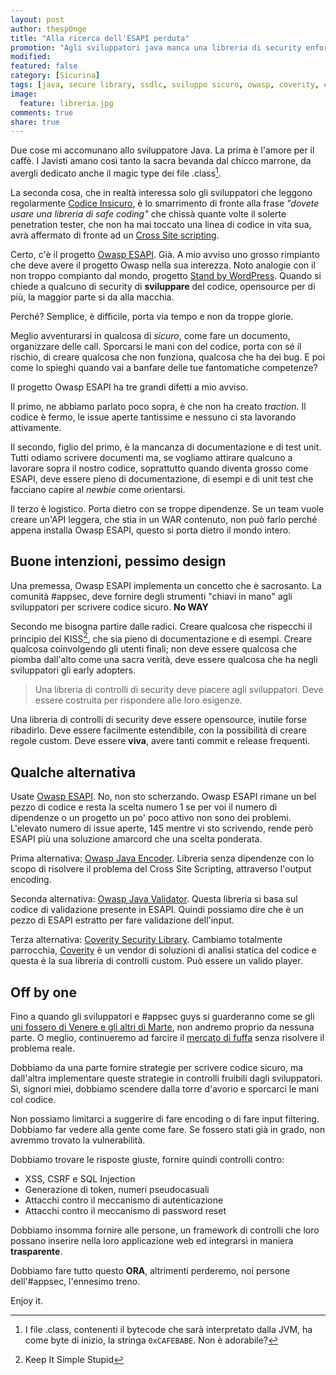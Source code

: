 ```yaml
---
layout: post
author: thesp0nge
title: "Alla ricerca dell'ESAPI perduta"
promotion: "Agli sviluppatori java manca una libreria di security enforcement che sia realmente usabile. Sei d'accordo? Leggi qui."
modified: 
featured: false
category: [Sicurina]
tags: [java, secure library, ssdlc, sviluppo sicuro, owasp, coverity, esapi, api, owasp esapi]
image:
  feature: libreria.jpg
comments: true
share: true
---
```


Due cose mi accomunano allo sviluppatore Java. La prima è l'amore per il caffè.
I Javisti amano così tanto la sacra bevanda dal chicco marrone, da avergli
dedicato anche il magic type dei file .class[^1].

La seconda cosa, che in realtà interessa solo gli sviluppatori che leggono
regolarmente [Codice Insicuro]({{site.url}}), è lo smarrimento di fronte alla
frase _"dovete usare una libreria di safe coding"_ che chissà quante volte il
solerte penetration tester, che non ha mai toccato una linea di codice in vita
sua, avrà affermato di fronte ad un [Cross Site scripting](https://www.owasp.org/index.php/XSS_(Cross_Site_Scripting)_Prevention_Cheat_Sheet).

Certo, c'è il progetto [Owasp ESAPI](https://github.com/ESAPI/esapi-java). Già.
A mio avviso uno grosso rimpianto che deve avere il progetto Owasp nella sua
interezza. Noto analogie con il non troppo compianto dal mondo, progetto [Stand
by WordPress](https://standbywordpress.wordpress.com). Quando si chiede a
qualcuno di security di **sviluppare** del codice, opensource per di più, la
maggior parte si da alla macchia.

Perché? Semplice, è difficile, porta via tempo e non da troppe glorie.

Meglio avventurarsi in qualcosa di _sicuro_, come fare un documento,
organizzare delle call. Sporcarsi le mani con del codice, porta con sé il
rischio, di creare qualcosa che non funziona, qualcosa che ha dei bug. E poi
come lo spieghi quando vai a banfare delle tue fantomatiche competenze?

Il progetto Owasp ESAPI ha tre grandi difetti a mio avviso.

Il primo, ne abbiamo parlato poco sopra, è che non ha creato _traction_. Il
codice è fermo, le issue aperte tantissime e nessuno ci sta lavorando
attivamente.

Il secondo, figlio del primo, è la mancanza di documentazione e di test unit.
Tutti odiamo scrivere documenti ma, se vogliamo attirare qualcuno a lavorare
sopra il nostro codice, soprattutto quando diventa grosso come ESAPI, deve
essere pieno di documentazione, di esempi e di unit test che facciano capire al
_newbie_ come orientarsi.

Il terzo è logistico. Porta dietro con se troppe dipendenze. Se un team vuole
creare un'API leggera, che stia in un WAR contenuto, non può farlo perché
appena installa Owasp ESAPI, questo si porta dietro il mondo intero.

## Buone intenzioni, pessimo design

Una premessa, Owasp ESAPI implementa un concetto che è sacrosanto. La
comunità #appsec, deve fornire degli strumenti "chiavi in mano" agli
sviluppatori per scrivere codice sicuro. **No WAY**

Secondo me bisogna partire dalle radici. Creare qualcosa che rispecchi il
principio del KISS[^2], che sia pieno di documentazione e di esempi. Creare
qualcosa coinvolgendo gli utenti finali; non deve essere qualcosa che piomba
dall'alto come una sacra verità, deve essere qualcosa che ha negli sviluppatori
gli early adopters.

> Una libreria di controlli di security deve piacere agli sviluppatori. Deve
> essere costruita per rispondere alle loro esigenze.

Una libreria di controlli di security deve essere opensource, inutile forse
ribadirlo. Deve essere facilmente estendibile, con la possibilità di creare
regole custom. Deve essere **viva**, avere tanti commit e release frequenti.

## Qualche alternativa

Usate [Owasp
ESAPI](https://github.com/ESAPI/esapi-java-legacy).
No, non sto scherzando. Owasp ESAPI rimane un bel pezzo di codice e resta la
scelta numero 1 se per voi il numero di dipendenze o un progetto un po' poco
attivo non sono dei problemi. L'elevato numero di issue aperte, 145 mentre vi
sto scrivendo, rende però ESAPI più una soluzione amarcord che una scelta
ponderata.

Prima alternativa: [Owasp Java
Encoder](https://github.com/OWASP/owasp-java-encoder). Libreria senza
dipendenze con lo scopo di risolvere il problema del Cross Site Scripting,
attraverso l'output encoding.

Seconda alternativa: [Owasp Java
Validator](https://github.com/OWASP/owasp-java-validator). Questa libreria si
basa sul codice di validazione presente in ESAPI. Quindi possiamo dire che è un
pezzo di ESAPI estratto per fare validazione dell'input.

Terza alternativa: [Coverity Security
Library](https://github.com/coverity/coverity-security-library). Cambiamo
totalmente parrocchia, [Coverity](http://www.coverity.com) è un vendor di
soluzioni di analisi statica del codice e questa è la sua libreria di controlli
custom. Può essere un valido player.

## Off by one

Fino a quando gli sviluppatori e #appsec guys si guarderanno come se gli [uni
fossero di Venere e gli altri di
Marte](http://blog.coverity.com/2012/09/21/developers-are-from-mars-security-experts-from-venus/#.VruzDMe5Yg8),
non andremo proprio da nessuna parte. O meglio, continueremo ad farcire il
[mercato di fuffa]({{site.url}}/blog/lhacking-e-etico-e-riempire-lict-di-fuffa)
senza risolvere il problema reale.

Dobbiamo da una parte fornire strategie per scrivere codice sicuro, ma
dall'altra implementare queste strategie in controlli fruibili dagli
sviluppatori. Sì, signori miei, dobbiamo scendere dalla torre d'avorio e
sporcarci le mani col codice.

Non possiamo limitarci a suggerire di fare encoding o di fare input filtering.
Dobbiamo far vedere alla gente come fare. Se fossero stati già in grado, non
avremmo trovato la vulnerabilità.

Dobbiamo trovare le risposte giuste, fornire quindi controlli contro:

* XSS, CSRF e SQL Injection
* Generazione di token, numeri pseudocasuali
* Attacchi contro il meccanismo di autenticazione
* Attacchi contro il meccanismo di password reset

Dobbiamo insomma fornire alle persone, un framework di controlli che loro
possano inserire nella loro applicazione web ed integrarsi in maniera
**trasparente**.

Dobbiamo fare tutto questo **ORA**, altrimenti perderemo, noi persone
dell'#appsec, l'ennesimo treno.

Enjoy it.

[^1]: I file .class, contenenti il bytecode che sarà interpretato dalla JVM, ha
      come byte di inizio, la stringa ```0xCAFEBABE```. Non è adorabile?

[^2]: Keep It Simple Stupid
